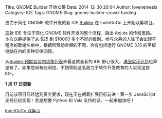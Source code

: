 Title: GNOME Builder 开始众筹
Date: 2014-12-30 20:04
Author: lovenemesis
Category: IDE
Tags: GNOME
Slug: gnome-builder-crowd-funding

致力于简化 GNOME 软件开发的新 IDE
[Builder](https://wiki.gnome.org/Apps/Builder) 在 IndieGoGo
上开始众筹项目。

这款 IDE 专注于简化 GNOME 软件开发的整个流程，跳出 Anjuta
的传统思路。本次众筹提供了从 $25 到 $10000
多个不同的级别。参与众筹的人除了会出现在程序的致谢名单中，根据所赞助金额的不同，会有包括运行
GNOME 3.16 的平板电脑在内的多种实体回馈。

从[Builder
预期实现的功能列表](https://wiki.gnome.org/Apps/Builder/Features)来看这款全新的
IDE
野心很大，[详细实现计划](https://wiki.gnome.org/Apps/Builder/Planning)也算是有了。如果您尚有些闲钱，不妨帮助这名致力于软件开发教育的人实现这款
IDE。

**1 月 17 日更新**

目前该项目已经达到资金要求，现在正在朝着扩展目标前进！第一步 JavaScript
支持已经实现！若是想要 Python 和 Vala 支持的话，一起来加油吧！

[IndieGoGo
众筹页](https://www.indiegogo.com/projects/builder-an-ide-of-our-gnome)
